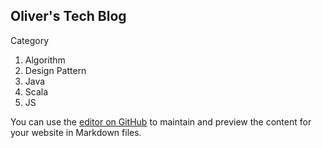 ## Oliver's Tech Blog

Category

1. Algorithm
2. Design Pattern
3. Java
4. Scala
5. JS

You can use the [editor on GitHub](https://github.com/ykim135/ykim135.github.io/edit/master/index.md) to maintain and preview the content for your website in Markdown files.
